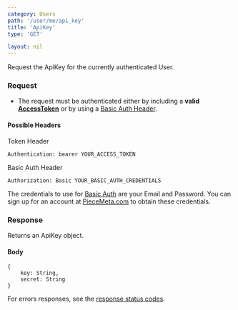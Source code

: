 ```yaml
---
category: Users
path: '/user/me/api_key'
title: 'ApiKey'
type: 'GET'

layout: nil
---
```


Request the ApiKey for the currently authenticated User.

### Request

* The request must be authenticated either by including a **valid [AccessToken](#/post-access-token)** or by using a [Basic Auth Header](http://en.wikipedia.org/wiki/Basic_access_authentication#Client_side).

#### Possible Headers

Token Header

    Authentication: bearer YOUR_ACCESS_TOKEN

Basic Auth Header

    Authorization: Basic YOUR_BASIC_AUTH_CREDENTIALS

The credentials to use for [Basic Auth](http://en.wikipedia.org/wiki/Basic_access_authentication#Client_side) are your Email and Password. You can sign up for an account at [PieceMeta.com](http://www.piecemeta.com) to obtain these credentials.

### Response

Returns an ApiKey object.

#### Body

    {
        key: String,
        secret: String
    }

For errors responses, see the [response status codes](#/response-status-codes).